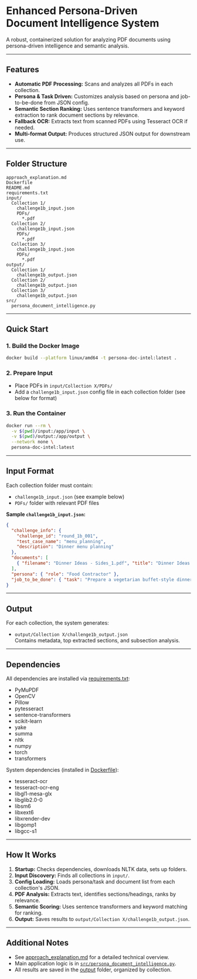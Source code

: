 # Enhanced Persona-Driven Document Intelligence System

A robust, containerized solution for analyzing PDF documents using persona-driven intelligence and semantic analysis.

---

## Features

- **Automatic PDF Processing:** Scans and analyzes all PDFs in each collection.
- **Persona & Task Driven:** Customizes analysis based on persona and job-to-be-done from JSON config.
- **Semantic Section Ranking:** Uses sentence transformers and keyword extraction to rank document sections by relevance.
- **Fallback OCR:** Extracts text from scanned PDFs using Tesseract OCR if needed.
- **Multi-format Output:** Produces structured JSON output for downstream use.

---

## Folder Structure

```
approach_explanation.md
Dockerfile
README.md
requirements.txt
input/
  Collection 1/
    challenge1b_input.json
    PDFs/
      *.pdf
  Collection 2/
    challenge1b_input.json
    PDFs/
      *.pdf
  Collection 3/
    challenge1b_input.json
    PDFs/
      *.pdf
output/
  Collection 1/
    challenge1b_output.json
  Collection 2/
    challenge1b_output.json
  Collection 3/
    challenge1b_output.json
src/
  persona_document_intelligence.py
```

---

## Quick Start

### 1. Build the Docker Image

```sh
docker build --platform linux/amd64 -t persona-doc-intel:latest .
```

### 2. Prepare Input

- Place PDFs in `input/Collection X/PDFs/`
- Add a `challenge1b_input.json` config file in each collection folder (see below for format)

### 3. Run the Container

```sh
docker run --rm \
  -v $(pwd)/input:/app/input \
  -v $(pwd)/output:/app/output \
  --network none \
  persona-doc-intel:latest
```

---

## Input Format

Each collection folder must contain:

- `challenge1b_input.json` (see example below)
- `PDFs/` folder with relevant PDF files

**Sample `challenge1b_input.json`:**
```json
{
  "challenge_info": {
    "challenge_id": "round_1b_001",
    "test_case_name": "menu_planning",
    "description": "Dinner menu planning"
  },
  "documents": [
    { "filename": "Dinner Ideas - Sides_1.pdf", "title": "Dinner Ideas - Sides_1" }
  ],
  "persona": { "role": "Food Contractor" },
  "job_to_be_done": { "task": "Prepare a vegetarian buffet-style dinner menu for a corporate gathering, including gluten-free items." }
}
```

---

## Output

For each collection, the system generates:

- `output/Collection X/challenge1b_output.json`  
  Contains metadata, top extracted sections, and subsection analysis.

---

## Dependencies

All dependencies are installed via [requirements.txt](requirements.txt):

- PyMuPDF
- OpenCV
- Pillow
- pytesseract
- sentence-transformers
- scikit-learn
- yake
- summa
- nltk
- numpy
- torch
- transformers

System dependencies (installed in [Dockerfile](Dockerfile)):

- tesseract-ocr
- tesseract-ocr-eng
- libgl1-mesa-glx
- libglib2.0-0
- libsm6
- libxext6
- libxrender-dev
- libgomp1
- libgcc-s1

---

## How It Works

1. **Startup:** Checks dependencies, downloads NLTK data, sets up folders.
2. **Input Discovery:** Finds all collections in `input/`.
3. **Config Loading:** Loads persona/task and document list from each collection's JSON.
4. **PDF Analysis:** Extracts text, identifies sections/headings, ranks by relevance.
5. **Semantic Scoring:** Uses sentence transformers and keyword matching for ranking.
6. **Output:** Saves results to `output/Collection X/challenge1b_output.json`.

---

## Additional Notes

- See [approach_explanation.md](approach_explanation.md) for a detailed technical overview.
- Main application logic is in [`src/persona_document_intelligence.py`](src/persona_document_intelligence.py).
- All results are saved in the [output](output) folder, organized by collection.
